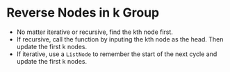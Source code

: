# Reverse Nodes in k Group
+ No matter iterative or recursive, find the kth node first.
+ If recursive, call the function by inputing the kth node as the head. Then update the first k nodes.
+ If iterative, use a `ListNode` to remember the start of the next cycle and update the first k nodes.
